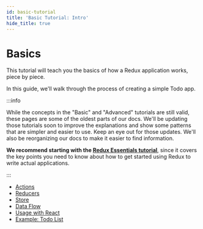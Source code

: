 ```yaml
---
id: basic-tutorial
title: 'Basic Tutorial: Intro'
hide_title: true
---
```


# Basics

This tutorial will teach you the basics of how a Redux application works, piece by piece.

In this guide, we'll walk through the process of creating a simple Todo app.

:::info

While the concepts in the "Basic" and "Advanced" tutorials are still valid, these pages are some of the oldest parts of our docs. We'll be updating those tutorials soon to improve the explanations and show some patterns that are simpler and easier to use. Keep an eye out for those updates. We'll also be reorganizing our docs to make it easier to find information.

**We recommend starting with the [Redux Essentials tutorial](../tutorials/essentials/part-1-overview-concepts)**, since it covers the key points you need to know about how to get started using Redux to write actual applications.

:::

- [Actions](Actions.md)
- [Reducers](Reducers.md)
- [Store](Store.md)
- [Data Flow](DataFlow.md)
- [Usage with React](UsageWithReact.md)
- [Example: Todo List](ExampleTodoList.md)
